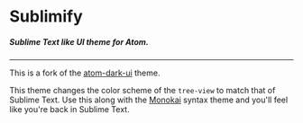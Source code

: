 # Sublimify
##### Sublime Text like UI theme for Atom.

---

This is a fork of the [atom-dark-ui] theme.

This theme changes the color scheme of the ```tree-view``` to match that of Sublime Text.
Use this along with the [Monokai] syntax theme and you'll feel like you're back in Sublime Text.

[atom-dark-ui]: <https://github.com/atom/atom-dark-ui>
[Monokai]: <https://atom.io/packages/monokai>
